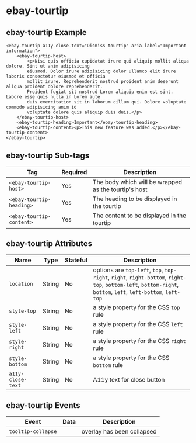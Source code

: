 # ebay-tourtip

## ebay-tourtip Example

```marko
<ebay-tourtip a11y-close-text="Dismiss tourtip" aria-label="Important information">
    <ebay-tourtip-host>
        <p>Nisi quis officia cupidatat irure qui aliquip mollit aliqua dolore. Sint ut anim adipisicing
        eiusmod. Dolor irure adipisicing dolor ullamco elit irure laboris consectetur eiusmod et officia
        mollit irure. Reprehenderit nostrud proident anim deserunt aliqua proident dolore reprehenderit.
        Proident fugiat sit nostrud Lorem aliquip enim est sint. Labore esse quis nulla in Lorem aute
        duis exercitation sit in laborum cillum qui. Dolore voluptate commodo adipisicing anim id
        voluptate dolore quis aliquip duis duis.</p>
    </ebay-tourtip-host>
    <ebay-tourtip-heading>Important</ebay-tourtip-heading>
    <ebay-tourtip-content><p>This new feature was added.</p></ebay-tourtip-content>
</ebay-tourtip>
```

## ebay-tourtip Sub-tags

Tag | Required | Description
--- | --- | ---
`<ebay-tourtip-host>` | Yes | The body which will be wrapped as the tourtip's host
`<ebay-tourtip-heading>` | Yes | The heading to be displayed in the tourtip
`<ebay-tourtip-content>` | Yes | The content to be displayed in the tourtip

## ebay-tourtip Attributes

Name | Type | Stateful | Description
--- | --- | --- | ---
`location` | String | No | options are `top-left`, `top`, `top-right`, `right`, `right-bottom`, `right-top`, `bottom-left`, `bottom-right`, `bottom`, `left`, `left-bottom`, `left-top`
`style-top` | String | No | a style property for the CSS `top` rule
`style-left` | String | No | a style property for the CSS `left` rule
`style-right` | String | No | a style property for the CSS `right` rule
`style-bottom` | String | No | a style property for the CSS `bottom` rule
`a11y-close-text` | String | No | A11y text for close button

## ebay-tourtip Events

Event | Data | Description
--- | --- | ---
`tooltip-collapse` | | overlay has been collapsed
